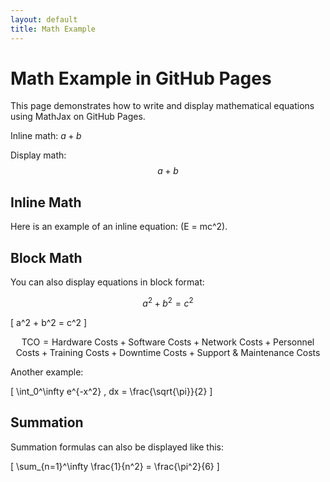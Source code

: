 ```yaml
---
layout: default
title: Math Example
---
```


# Math Example in GitHub Pages

This page demonstrates how to write and display mathematical equations using MathJax on GitHub Pages.

Inline math: $a+b$

Display math:
$$
a + b
$$

## Inline Math
Here is an example of an inline equation: \(E = mc^2\).

## Block Math
You can also display equations in block format:

$$
a^2 + b^2 = c^2
$$

\[
a^2 + b^2 = c^2
\]

$$
\text{TCO} = \text{Hardware Costs} + \text{Software Costs} + \text{Network Costs} + \text{Personnel Costs} + \text{Training Costs} + \text{Downtime Costs} + \text{Support & Maintenance Costs}
$$

Another example:

\[
\int_0^\infty e^{-x^2} \, dx = \frac{\sqrt{\pi}}{2}
\]

## Summation
Summation formulas can also be displayed like this:

\[
\sum_{n=1}^\infty \frac{1}{n^2} = \frac{\pi^2}{6}
\]
